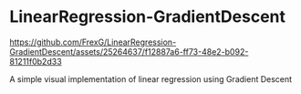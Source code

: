 # LinearRegression-GradientDescent
https://github.com/FrexG/LinearRegression-GradientDescent/assets/25264637/f12887a6-ff73-48e2-b092-81211f0b2d33

A simple visual implementation of linear regression using Gradient Descent
